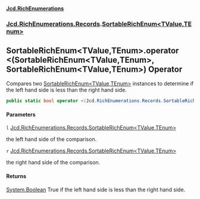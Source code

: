 #### [Jcd.RichEnumerations](index.md 'index')

### [Jcd.RichEnumerations.Records](Jcd.RichEnumerations.Records.md 'Jcd.RichEnumerations.Records').[SortableRichEnum&lt;TValue,TEnum&gt;](Jcd.RichEnumerations.Records.SortableRichEnum_TValue,TEnum_.md 'Jcd.RichEnumerations.Records.SortableRichEnum<TValue,TEnum>')

## SortableRichEnum<TValue,TEnum>.operator <(SortableRichEnum<TValue,TEnum>, SortableRichEnum<TValue,TEnum>) Operator

Compares two [SortableRichEnum&lt;TValue,TEnum&gt;](Jcd.RichEnumerations.Records.SortableRichEnum_TValue,TEnum_.md 'Jcd.RichEnumerations.Records.SortableRichEnum<TValue,TEnum>') instances to determine if the left hand side is less than
the right hand side.

```csharp
public static bool operator <(Jcd.RichEnumerations.Records.SortableRichEnum<TValue,TEnum>? l, Jcd.RichEnumerations.Records.SortableRichEnum<TValue,TEnum>? r);
```

#### Parameters

<a name='Jcd.RichEnumerations.Records.SortableRichEnum_TValue,TEnum_.op_LessThan(Jcd.RichEnumerations.Records.SortableRichEnum_TValue,TEnum_,Jcd.RichEnumerations.Records.SortableRichEnum_TValue,TEnum_).l'></a>

`l` [Jcd.RichEnumerations.Records.SortableRichEnum&lt;](Jcd.RichEnumerations.Records.SortableRichEnum_TValue,TEnum_.md 'Jcd.RichEnumerations.Records.SortableRichEnum<TValue,TEnum>')[TValue](Jcd.RichEnumerations.Records.SortableRichEnum_TValue,TEnum_.md#Jcd.RichEnumerations.Records.SortableRichEnum_TValue,TEnum_.TValue 'Jcd.RichEnumerations.Records.SortableRichEnum<TValue,TEnum>.TValue')[,](Jcd.RichEnumerations.Records.SortableRichEnum_TValue,TEnum_.md 'Jcd.RichEnumerations.Records.SortableRichEnum<TValue,TEnum>')[TEnum](Jcd.RichEnumerations.Records.SortableRichEnum_TValue,TEnum_.md#Jcd.RichEnumerations.Records.SortableRichEnum_TValue,TEnum_.TEnum 'Jcd.RichEnumerations.Records.SortableRichEnum<TValue,TEnum>.TEnum')[&gt;](Jcd.RichEnumerations.Records.SortableRichEnum_TValue,TEnum_.md 'Jcd.RichEnumerations.Records.SortableRichEnum<TValue,TEnum>')

the left hand side of the comparison.

<a name='Jcd.RichEnumerations.Records.SortableRichEnum_TValue,TEnum_.op_LessThan(Jcd.RichEnumerations.Records.SortableRichEnum_TValue,TEnum_,Jcd.RichEnumerations.Records.SortableRichEnum_TValue,TEnum_).r'></a>

`r` [Jcd.RichEnumerations.Records.SortableRichEnum&lt;](Jcd.RichEnumerations.Records.SortableRichEnum_TValue,TEnum_.md 'Jcd.RichEnumerations.Records.SortableRichEnum<TValue,TEnum>')[TValue](Jcd.RichEnumerations.Records.SortableRichEnum_TValue,TEnum_.md#Jcd.RichEnumerations.Records.SortableRichEnum_TValue,TEnum_.TValue 'Jcd.RichEnumerations.Records.SortableRichEnum<TValue,TEnum>.TValue')[,](Jcd.RichEnumerations.Records.SortableRichEnum_TValue,TEnum_.md 'Jcd.RichEnumerations.Records.SortableRichEnum<TValue,TEnum>')[TEnum](Jcd.RichEnumerations.Records.SortableRichEnum_TValue,TEnum_.md#Jcd.RichEnumerations.Records.SortableRichEnum_TValue,TEnum_.TEnum 'Jcd.RichEnumerations.Records.SortableRichEnum<TValue,TEnum>.TEnum')[&gt;](Jcd.RichEnumerations.Records.SortableRichEnum_TValue,TEnum_.md 'Jcd.RichEnumerations.Records.SortableRichEnum<TValue,TEnum>')

the right hand side of the comparison.

#### Returns

[System.Boolean](https://docs.microsoft.com/en-us/dotnet/api/System.Boolean 'System.Boolean')
True if the left hand side is less than the right hand side.